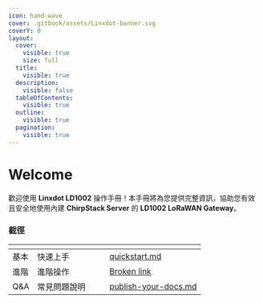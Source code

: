 ```yaml
---
icon: hand-wave
cover: .gitbook/assets/Linxdot-banner.svg
coverY: 0
layout:
  cover:
    visible: true
    size: full
  title:
    visible: true
  description:
    visible: false
  tableOfContents:
    visible: true
  outline:
    visible: true
  pagination:
    visible: true
---
```


# Welcome

歡迎使用 **Linxdot LD1002** 操作手冊！本手冊將為您提供完整資訊，協助您有效且安全地使用內建 **ChirpStack Server** 的 **LD1002 LoRaWAN Gateway**。

### 截徑

<table data-view="cards"><thead><tr><th></th><th></th><th data-hidden data-card-cover data-type="files"></th><th data-hidden></th><th data-hidden data-card-target data-type="content-ref"></th></tr></thead><tbody><tr><td>基本</td><td>快速上手</td><td></td><td></td><td><a href="getting-started/quickstart.md">quickstart.md</a></td></tr><tr><td>進階</td><td>進階操作</td><td></td><td></td><td><a href="broken-reference">Broken link</a></td></tr><tr><td>Q&#x26;A</td><td>常見問題說明</td><td></td><td></td><td><a href="getting-started/publish-your-docs.md">publish-your-docs.md</a></td></tr></tbody></table>
